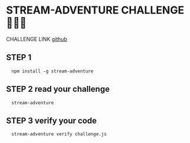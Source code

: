 # STREAM-ADVENTURE CHALLENGE 🚀🚀🚀

CHALLENGE LINK [github](https://github.com/workshopper/stream-adventure)

## STEP 1
```
  npm install -g stream-adventure
```  
## STEP 2 read your challenge
```
  stream-adventure
```  
## STEP 3 verify your code

```
  stream-adventure verify challenge.js
``` 


